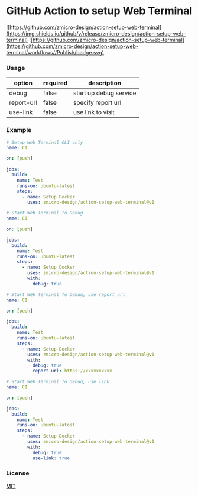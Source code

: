 # GitHub Action to setup Web Terminal

![https://github.com/zmicro-design/action-setup-web-terminal](https://img.shields.io/github/v/release/zmicro-design/action-setup-web-terminal)
![https://github.com/zmicro-design/action-setup-web-terminal](https://github.com/zmicro-design/action-setup-web-terminal/workflows//Publish/badge.svg)

### Usage

| option | required | description |
| ------ | -------- | ----------- |
| debug | false | start up debug service |
| report-url | false | specify report url |
| use-link | false | use link to visit |

### Example

```yml
# Setup Web Terminal CLI only
name: CI

on: [push]

jobs:
  build:
    name: Test
    runs-on: ubuntu-latest
    steps:
      - name: Setup Docker
        uses: zmicro-design/action-setup-web-terminal@v1
```

```yml
# Start Web Terminal To Debug
name: CI

on: [push]

jobs:
  build:
    name: Test
    runs-on: ubuntu-latest
    steps:
      - name: Setup Docker
        uses: zmicro-design/action-setup-web-terminal@v1
        with:
          debug: true
```

```yml
# Start Web Terminal To Debug, use report url
name: CI

on: [push]

jobs:
  build:
    name: Test
    runs-on: ubuntu-latest
    steps:
      - name: Setup Docker
        uses: zmicro-design/action-setup-web-terminal@v1
        with:
          debug: true
          report-url: https://xxxxxxxxxx
```

```yml
# Start Web Terminal To Debug, use link
name: CI

on: [push]

jobs:
  build:
    name: Test
    runs-on: ubuntu-latest
    steps:
      - name: Setup Docker
        uses: zmicro-design/action-setup-web-terminal@v1
        with:
          debug: true
          use-link: true
```

### License

[MIT](./LICENSE)
